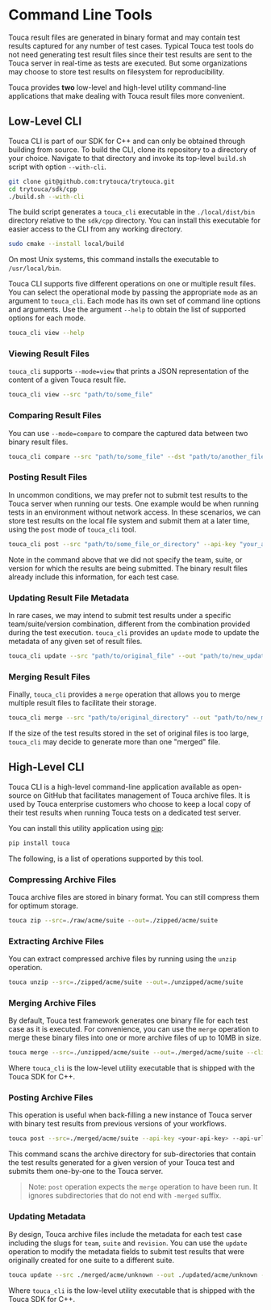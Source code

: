 # Command Line Tools

Touca result files are generated in binary format and may contain test results
captured for any number of test cases. Typical Touca test tools do not need
generating test result files since their test results are sent to the Touca
server in real-time as tests are executed. But some organizations may choose to
store test results on filesystem for reproducibility.

Touca provides **two** low-level and high-level utility command-line
applications that make dealing with Touca result files more convenient.

## Low-Level CLI

Touca CLI is part of our SDK for C++ and can only be obtained through building
from source. To build the CLI, clone its repository to a directory of your
choice. Navigate to that directory and invoke its top-level `build.sh` script
with option `--with-cli`.

```bash
git clone git@github.com:trytouca/trytouca.git
cd trytouca/sdk/cpp
./build.sh --with-cli
```

The build script generates a `touca_cli` executable in the `./local/dist/bin`
directory relative to the `sdk/cpp` directory. You can install this executable
for easier access to the CLI from any working directory.

```bash
sudo cmake --install local/build
```

On most Unix systems, this command installs the executable to `/usr/local/bin`.

Touca CLI supports five different operations on one or multiple result files.
You can select the operational mode by passing the appropriate `mode` as an
argument to `touca_cli`. Each mode has its own set of command line options and
arguments. Use the argument `--help` to obtain the list of supported options for
each mode.

```bash
touca_cli view --help
```

### Viewing Result Files

`touca_cli` supports `--mode=view` that prints a JSON representation of the
content of a given Touca result file.

```bash
touca_cli view --src "path/to/some_file"
```

### Comparing Result Files

You can use `--mode=compare` to compare the captured data between two binary
result files.

```bash
touca_cli compare --src "path/to/some_file" --dst "path/to/another_file"
```

### Posting Result Files

In uncommon conditions, we may prefer not to submit test results to the Touca
server when running our tests. One example would be when running tests in an
environment without network access. In these scenarios, we can store test
results on the local file system and submit them at a later time, using the
`post` mode of `touca_cli` tool.

```bash
touca_cli post --src "path/to/some_file_or_directory" --api-key "your_api_key" --api-url "https://api.touca.io"
```

Note in the command above that we did not specify the team, suite, or version
for which the results are being submitted. The binary result files already
include this information, for each test case.

### Updating Result File Metadata

In rare cases, we may intend to submit test results under a specific
team/suite/version combination, different from the combination provided during
the test execution. `touca_cli` provides an `update` mode to update the metadata
of any given set of result files.

```bash
touca_cli update --src "path/to/original_file" --out "path/to/new_updated_file" --team "new-team-slug" --suite "new-suite-slug" --revision "new-version-slug"
```

### Merging Result Files

Finally, `touca_cli` provides a `merge` operation that allows you to merge
multiple result files to facilitate their storage.

```bash
touca_cli merge --src "path/to/original_directory" --out "path/to/new_merged_directory"
```

If the size of the test results stored in the set of original files is too
large, `touca_cli` may decide to generate more than one "merged" file.

## High-Level CLI

Touca CLI is a high-level command-line application available as open-source on
GitHub that facilitates management of Touca archive files. It is used by Touca
enterprise customers who choose to keep a local copy of their test results when
running Touca tests on a dedicated test server.

You can install this utility application using
[pip](https://pypi.org/project/touca):

```bash
pip install touca
```

The following, is a list of operations supported by this tool.

### Compressing Archive Files

Touca archive files are stored in binary format. You can still compress them for
optimum storage.

```bash
touca zip --src=./raw/acme/suite --out=./zipped/acme/suite
```

### Extracting Archive Files

You can extract compressed archive files by running using the `unzip` operation.

```bash
touca unzip --src=./zipped/acme/suite --out=./unzipped/acme/suite
```

### Merging Archive Files

By default, Touca test framework generates one binary file for each test case as
it is executed. For convenience, you can use the `merge` operation to merge
these binary files into one or more archive files of up to 10MB in size.

```bash
touca merge --src=./unzipped/acme/suite --out=./merged/acme/suite --cli=./path/to/touca_cli --logdir=./logs
```

Where `touca_cli` is the low-level utility executable that is shipped with the
Touca SDK for C++.

### Posting Archive Files

This operation is useful when back-filling a new instance of Touca server with
binary test results from previous versions of your workflows.

```bash
touca post --src=./merged/acme/suite --api-key <your-api-key> --api-url <your-api-url>
```

This command scans the archive directory for sub-directories that contain the
test results generated for a given version of your Touca test and submits them
one-by-one to the Touca server.

> Note: `post` operation expects the `merge` operation to have been run. It
> ignores subdirectories that do not end with `-merged` suffix.

### Updating Metadata

By design, Touca archive files include the metadata for each test case including
the slugs for `team`, `suite` and `revision`. You can use the `update` operation
to modify the metadata fields to submit test results that were originally
created for one suite to a different suite.

```bash
touca update --src ./merged/acme/unknown --out ./updated/acme/unknown --cli ./path/to/touca_cli --logdir ./logs --team acme-2 --suite suite-2 --revision 2.0
```

Where `touca_cli` is the low-level utility executable that is shipped with the
Touca SDK for C++.
